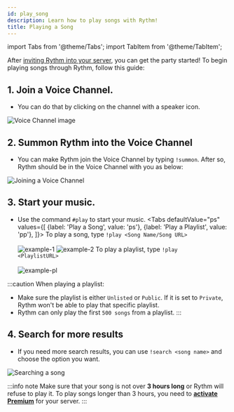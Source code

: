 ```yaml
---
id: play_song
description: Learn how to play songs with Rythm!
title: Playing a Song
---
```


import Tabs from '@theme/Tabs';
import TabItem from '@theme/TabItem';

After [inviting Rythm into your server](/adding_rythm), you can get the party started! To begin playing songs through Rythm, follow this guide:


## 1. Join a Voice Channel.
  - You can do that by clicking on the channel with a speaker icon.

  ![Voice Channel image](/img/docs/playing-a-song/vc.gif)

## 2. Summon Rythm into the Voice Channel
  - You can make Rythm join the Voice Channel by typing `!summon`. After so, Rythm should be in the Voice Channel with you as below:

  ![Joining a Voice Channel](/img/docs/playing-a-song/joinvc.gif)

## 3. Start your music.

  - Use the command `#play` to start your music.
  <Tabs
    defaultValue="ps"
    values={[
      {label: 'Play a Song', value: 'ps'},
      {label: 'Play a Playlist', value: 'pp'},
    ]}>
    <TabItem value="ps"> To play a song, type <code>!play &lt;Song Name/Song URL&gt;</code><br/><br/>
      <img src="/docs/img/docs/playing-a-song/playsongname.png" alt="example-1"/>
      <img src="/docs/img/docs/playing-a-song/playsonglink.png" alt="example-2"/>
    </TabItem>
    <TabItem value="pp"> To play a playlist, type <code>!play &lt;PlaylistURL&gt;</code><br/><br/>
      <img src="/docs/img/docs/playing-a-song/playplaylist.png" alt="example-pl"/>
    </TabItem>
  </Tabs>

:::caution When playing a playlist:
  - Make sure the playlist is either `Unlisted` or `Public`. If it is set to `Private`, Rythm won't be able to play that specific playlist.
  - Rythm can only play the first `500 songs` from a playlist.
:::

## 4. Search for more results
  - If you need more search results, you can use `!search <song name>` and choose the option you want.

  ![Searching a song](/img/docs/playing-a-song/searchsong.png)

:::info note
Make sure that your song is not over **3 hours long** or Rythm will refuse to play it. To play songs longer than 3 hours, you need to [**activate Premium**](/premium) for your server.
:::
